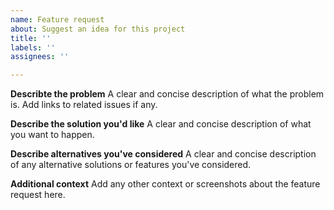 ```yaml
---
name: Feature request
about: Suggest an idea for this project
title: ''
labels: ''
assignees: ''

---
```


**Describte the problem**
A clear and concise description of what the problem is. Add links to related issues if any.

**Describe the solution you'd like**
A clear and concise description of what you want to happen.

**Describe alternatives you've considered**
A clear and concise description of any alternative solutions or features you've considered.

**Additional context**
Add any other context or screenshots about the feature request here.
